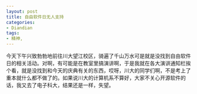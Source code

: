 ```yaml
---
layout: post
title: 自由软件日无人支持
categories:
- Diandian
tags:
- 精神, 
---
```

今天下午兴致勃勃地前往川大望江校区，骑遍了千山万水可是就是没找到自由软件日的相关活动。对啊，有可能是在教室里搞演讲啊，于是我就在各大演讲通知栏挨个看，就是没找到和今天的庆典有关的东西，哎呀，川大的同学们啊，不是考上了重本就什么都不做了的。如果说川大的计算机系不算好，大家不关心开源软件的话，我又去了电子科大，结果还是一样，失望。